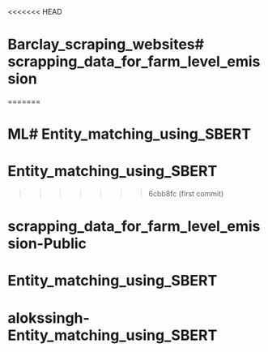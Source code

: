 <<<<<<< HEAD
# Barclay_scraping_websites# scrapping_data_for_farm_level_emission
=======
# ML# Entity_matching_using_SBERT
# Entity_matching_using_SBERT
>>>>>>> 6cbb8fc (first commit)
# scrapping_data_for_farm_level_emission-Public
# Entity_matching_using_SBERT
# alokssingh-Entity_matching_using_SBERT

